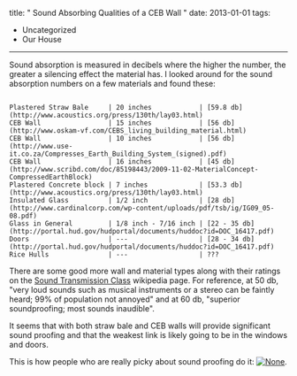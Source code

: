 title: " Sound Absorbing Qualities of a CEB Wall "
date: 2013-01-01
tags:
- Uncategorized
- Our House
---


Sound absorption is measured in decibels where the higher the number, the greater a silencing effect the material has. I looked around for the sound absorption numbers on a few materials and found these:

```

Plastered Straw Bale     | 20 inches            | [59.8 db](http://www.acoustics.org/press/130th/lay03.html)
CEB Wall                 | 15 inches            | [56 db](http://www.oskam-vf.com/CEBS_living_building_material.html)
CEB Wall                 | 10 inches            | [56 db](http://www.use-it.co.za/Compresses_Earth_Building_System_(signed).pdf)
CEB Wall                 | 16 inches            | [45 db](http://www.scribd.com/doc/85198443/2009-11-02-MaterialConcept-CompressedEarthBlock)
Plastered Concrete block | 7 inches             | [53.3 db](http://www.acoustics.org/press/130th/lay03.html)
Insulated Glass          | 1/2 inch             | [28 db](http://www.cardinalcorp.com/wp-content/uploads/pdf/tsb/ig/IG09_05-08.pdf)
Glass in General         | 1/8 inch - 7/16 inch | [22 - 35 db](http://portal.hud.gov/hudportal/documents/huddoc?id=DOC_16417.pdf)
Doors                    | ---                  | [28 - 34 db](http://portal.hud.gov/hudportal/documents/huddoc?id=DOC_16417.pdf)
Rice Hulls               | ---                  | ???
```
There are some good more wall and material types along with their ratings on the [Sound Transmission Class](http://en.wikipedia.org/wiki/Sound_transmission_class) wikipedia page.  For reference, at 50 db, "very loud sounds such as musical instruments or a stereo can be faintly heard; 99% of population not annoyed" and at 60 db, "superior soundproofing; most sounds inaudible".

It seems that with both straw bale and CEB walls will provide significant sound proofing and that the weakest link is likely going to be in the windows and doors.

This is how people who are really picky about sound proofing do it: [![None](/images/rf_anechoic_chamber.jpg)](http://en.wikipedia.org/wiki/Anechoic_chamber).


